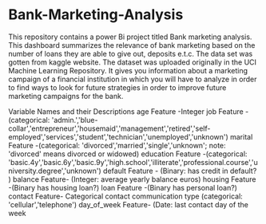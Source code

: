 # Bank-Marketing-Analysis
This repository contains a power Bi project titled Bank marketing analysis. This dashboard summarizes the relevance of bank marketing based on the number of loans they are able to give out, deposits e.t.c.
The data set was gotten from kaggle website. The dataset was uploaded originally in the UCI Machine Learning Repository. It gives you information about a marketing campaign of a financial institution in which you will have to analyze in order to find ways to look for future strategies in order to improve future marketing campaigns for the bank.

Variable Names and their Descriptions
age	Feature	-Integer
job	Feature	-(categorical: 'admin.','blue-collar','entrepreneur','housemaid','management','retired','self-employed','services','student','technician','unemployed','unknown')
marital	Feature	-(categorical: 'divorced','married','single','unknown'; note: 'divorced' means divorced or widowed)
education	Feature	-(categorical: 'basic.4y','basic.6y','basic.9y','high.school','illiterate','professional.course','university.degree','unknown')
default	Feature	- (Binary: has credit in default?	)
balance	Feature-	(Integer: average yearly balance	euros)
housing	Feature	-(Binary		has housing loan?)
loan	Feature	-(Binary		has personal loan?)
contact	Feature-	Categorical		contact communication type (categorical: 'cellular','telephone')
day_of_week	Feature-	(Date: last contact day of the week
